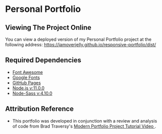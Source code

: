 # Personal Portfolio

## Viewing The Project Online

You can view a deployed version of my Personal Portfolio project at the following address:
https://jamoverjelly.github.io/responsive-portfolio/dist/

## Required Dependencies

- [Font Awesome](https://fontawesome.com/)
- [Google Fonts](https://fonts.google.com/)
- [GitHub Pages](https://pages.github.com/)
- [Node.js v:11.0.0](https://nodejs.org/en/)
- [Node-Sass v:4.10.0](https://www.npmjs.com/package/node-sass/v/4.10.0)

## Attribution Reference

- This portfolio was developed in conjunction with a review and analysis of code from Brad Traversy's [Modern Portfolio Project Tutorial Video ](https://youtu.be/gYzHS-n2gqU).
